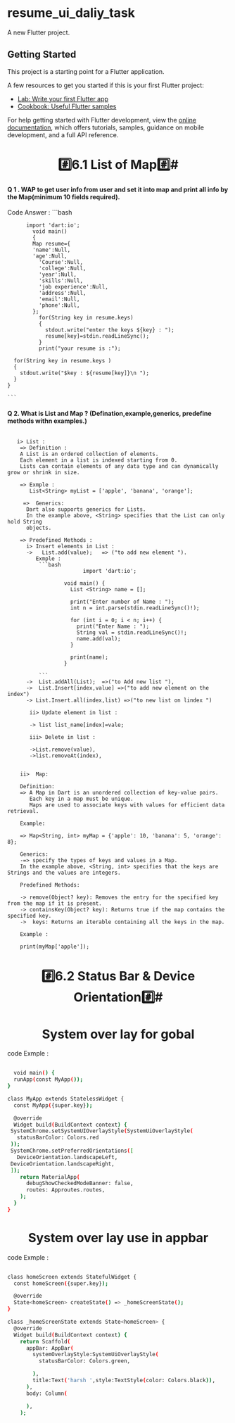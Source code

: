 # resume_ui_daliy_task

A new Flutter project.

## Getting Started

This project is a starting point for a Flutter application.

A few resources to get you started if this is your first Flutter project:

- [Lab: Write your first Flutter app](https://docs.flutter.dev/get-started/codelab)
- [Cookbook: Useful Flutter samples](https://docs.flutter.dev/cookbook)

For help getting started with Flutter development, view the
[online documentation](https://docs.flutter.dev/), which offers tutorials,
samples, guidance on mobile development, and a full API reference.
<h1 align="center"> #️⃣6.1 List of Map#️⃣#️</h1>
<P align="center">
<h4 align="left">
  Q 1 . WAP to get user info from user and set it into map and print all info by the Map(minimum 10 fields required).</h4>
  <P>
  Code Answer :
    ```bash
           
          import 'dart:io';
            void main()
            {
            Map resume={
            'name':Null,
            'age':Null,
              'Course':Null,
              'college':Null,
              'year':Null,
              'skills':Null,
              'job experience':Null,
              'address':Null,
              'email':Null,
              'phone':Null,
            };
              for(String key in resume.keys)
              {
                stdout.write("enter the keys ${key} : ");
                resume[key]=stdin.readLineSync();
              }
              print("your resume is :");
      
      for(String key in resume.keys )
      {
        stdout.write("$key : ${resume[key]}\n ");
      }
    }

    ```
    

 
 
 </p>
</p>
<p align ="center">
  <h4 align="left">Q 2. What is List and Map ? (Defination,example,generics, predefine methods withn examples.)</h4>

```

   i> List :
    => Definition :
    A List is an ordered collection of elements. 
    Each element in a list is indexed starting from 0. 
    Lists can contain elements of any data type and can dynamically grow or shrink in size.
    
    => Exmple :
       List<String> myList = ['apple', 'banana', 'orange'];
    
     =>  Generics: 
      Dart also supports generics for Lists.
      In the example above, <String> specifies that the List can only hold String     
      objects.
    
    => Predefined Methods :
      i> Insert elements in List :
      ->   List.add(value);   => ("to add new element ").
         Exmple :
          ```bash
                        import 'dart:io';
                
                  void main() {
                    List <String> name = [];
                
                    print("Enter number of Name : ");
                    int n = int.parse(stdin.readLineSync()!);
                
                    for (int i = 0; i < n; i++) {
                      print("Enter Name : ");
                      String val = stdin.readLineSync()!;
                      name.add(val);
                    }
                
                    print(name);
                  }

          ```
      ->  List.addAll(List);  =>("to Add new list "),
      ->  List.Insert[index,value] =>("to add new element on the index")
      -> List.Insert.all(index,list) =>("to new list on lindex ")
     
       ii> Update element in list :
    
       -> list list_name[index]=vale;
    
       iii> Delete in list :
       
       ->List.remove(value),
       ->list.removeAt(index),
    
    
    ii>  Map:
    
    Definition: 
    => A Map in Dart is an unordered collection of key-value pairs. 
       Each key in a map must be unique. 
       Maps are used to associate keys with values for efficient data retrieval.
    
    Example:
    
    => Map<String, int> myMap = {'apple': 10, 'banana': 5, 'orange': 8};
    
    Generics: 
    -=> specify the types of keys and values in a Map. 
    In the example above, <String, int> specifies that the keys are Strings and the values are integers.
    
    Predefined Methods:
    
    -> remove(Object? key): Removes the entry for the specified key from the map if it is present.
    -> containsKey(Object? key): Returns true if the map contains the specified key.
    ->  keys: Returns an iterable containing all the keys in the map.
    
    Example :
    
    print(myMap['apple']); 
  ```
    
</p>

    


<h1 align="center"> #️⃣6.2 Status Bar & Device Orientation#️⃣#️</h1>
<P>
  <h1 align="center">System over lay for gobal </h1>
 
<P>

  code Exmple :
  
```bash
 
  void main() {
  runApp(const MyApp());
}

class MyApp extends StatelessWidget {
  const MyApp({super.key});

  @override
  Widget build(BuildContext context) {
 SystemChrome.setSystemUIOverlayStyle(SystemUiOverlayStyle(
   statusBarColor: Colors.red
 ));
 SystemChrome.setPreferredOrientations([
   DeviceOrientation.landscapeLeft,
 DeviceOrientation.landscapeRight,
 ]);
    return MaterialApp(
      debugShowCheckedModeBanner: false,
      routes: Approutes.routes,
    );
  }
}

```


</p>
<h1 align="center">System over lay use in appbar</h1>
 
<P>
  code Exmple :
  
```bash
 
class homeScreen extends StatefulWidget {
  const homeScreen({super.key});

  @override
  State<homeScreen> createState() => _homeScreenState();
}

class _homeScreenState extends State<homeScreen> {
  @override
  Widget build(BuildContext context) {
    return Scaffold(
      appBar: AppBar(
        systemOverlayStyle:SystemUiOverlayStyle(
          statusBarColor: Colors.green,

        ),
        title:Text('harsh ',style:TextStyle(color: Colors.black)),
      ),
      body: Column(

      ),
    );
  

```

</p>

</P>
